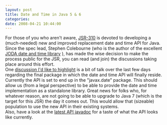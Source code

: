 ```yaml
---
layout: post
title: Date and Time in Java 5 & 6
categories: 
date: 2008-04-21 10:44:00
---
```

 For those of you who aren't aware, [JSR-310](https://jsr-310.dev.java.net/ "") is devoted to developing a (much-needed) new and improved replacement date and time API for Java. Since the spec lead, Stephen Colebourne (who is the author of the excellent [JODA date and time library](http://joda-time.sourceforge.net/index.html "") ), has made the wise decision to make the process public for the JSR, you can read (and join) the discussions taking place around this effort.  
One [discussion I'd like to highlight](https://jsr-310.dev.java.net/servlets/BrowseList?listName=dev&by=thread&from=1117076&to=1117076&first=1&count=6 "") is a bit of talk over the last few days regarding the final package in which the date and time API will finally reside. Currently the API is set to end up in the "javax.date" package. This should allow us (from a legal perspective) to be able to provide the date and time implementation as a standalone library. Great news for folks who, for whatever reason, are not going to be able to upgrade to Java 7 (which is the target for this JSR) the day it comes out. This would allow that (sizeable) population to use the new API in their existing systems.  
Also, have a look at the [latest API javadoc](https://jsr-310.dev.java.net/nonav/doc-2008-04-20/index.html "") for a taste of what the API looks like currently.